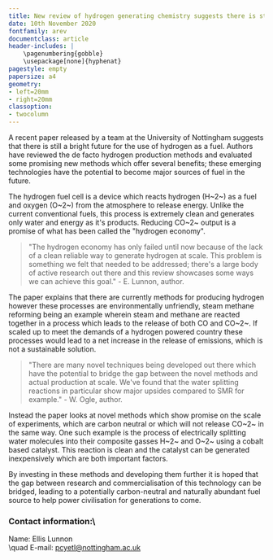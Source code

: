 ```yaml
---
title: New review of hydrogen generating chemistry suggests there is still hope for producing the clean fuel of the future.
date: 10th November 2020
fontfamily: arev
documentclass: article
header-includes: |
    \pagenumbering{gobble}
    \usepackage[none]{hyphenat}
pagestyle: empty
papersize: a4
geometry:
- left=20mm
- right=20mm
classoption:
- twocolumn
---
```


A recent paper released by a team at the University of Nottingham suggests that there is still a bright future for the use of hydrogen as a fuel.
Authors have reviewed the de facto hydrogen production methods and evaluated some promising new methods which offer several benefits; these emerging technologies have the potential to become major sources of fuel in the future.

The hydrogen fuel cell is a device which reacts hydrogen (H~2~) as a fuel and oxygen (O~2~) from the atmosphere to release energy.
Unlike the current conventional fuels, this process is extremely clean and generates only water and energy as it's products. 
Reducing CO~2~ output is a promise of what has been called the "hydrogen economy".

>"The hydrogen economy has only failed until now because of the lack of a clean reliable way to generate hydrogen at scale. This problem is something we felt that needed to be addressed; there's a large body of active research out there and this review showcases some ways we can achieve this goal." - E. Lunnon, author.

The paper explains that there are currently methods for producing hydrogen however these processes are environmentally unfriendly, steam methane reforming being an example wherein steam and methane are reacted together in a process which leads to the release of both CO and CO~2~. If scaled up to meet the demands of a hydrogen powered country these processes would lead to a net increase in the release of emissions, which is not a sustainable solution.

>"There are many novel techniques being developed out there which have the potential to bridge the gap between the novel methods and actual production at scale. We've found that the water splitting reactions in particular show major upsides compared to SMR for example." - W. Ogle, author.

Instead the paper looks at novel methods which show promise on the scale of experiments, which are carbon neutral or which will not release CO~2~ in the same way.
One such example is the process of electrically splitting water molecules into their composite gasses H~2~ and O~2~ using a cobalt based catalyst.
This reaction is clean and the catalyst can be generated inexpensively which are both important factors.


By investing in these methods and developing them further it is hoped that the gap between research and commercialisation of this technology can be bridged, leading to a potentially carbon-neutral and naturally abundant fuel source to help power civilisation for generations to come.


### Contact information:\
Name: Ellis Lunnon\
\quad E-mail: pcyetl@nottingham.ac.uk

